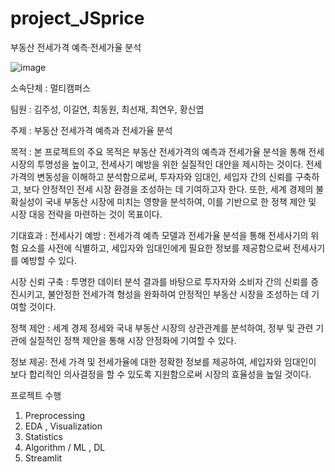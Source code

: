 # project_JSprice
부동산 전세가격 예측·전세가율 분석

![image](https://github.com/beimmersedin/project_JSprice/assets/126938212/e5982266-9298-4794-95a7-5c1462607837)



소속단체 : 멀티캠퍼스

팀원 : 김주성, 이길연, 최동원, 최선재, 최연우, 황신엽

주제 : 부동산 전세가격 예측과 전세가율 분석

목적 :
본 프로젝트의 주요 목적은 부동산 전세가격의 예측과 전세가율 분석을 통해 전세 시장의 투명성을 높이고, 전세사기 예방을 위한 실질적인 대안을 제시하는 것이다. 전세가격의 변동성을 이해하고 분석함으로써, 투자자와 임대인, 세입자 간의 신뢰를 구축하고, 보다 안정적인 전세 시장 환경을 조성하는 데 기여하고자 한다. 또한, 세계 경제의 불확실성이 국내 부동산 시장에 미치는 영향을 분석하여, 이를 기반으로 한 정책 제안 및 시장 대응 전략을 마련하는 것이 목표이다.

기대효과 :
전세사기 예방 : 전세가격 예측 모델과 전세가율 분석을 통해 전세사기의 위험 요소를 사전에 식별하고, 세입자와 임대인에게 필요한 정보를 제공함으로써 전세사기를 예방할 수 있다.

시장 신뢰 구축 : 투명한 데이터 분석 결과를 바탕으로 투자자와 소비자 간의 신뢰를 증진시키고, 불안정한 전세가격 형성을 완화하여 안정적인 부동산 시장을 조성하는 데 기여할 것이다.

정책 제안 : 세계 경제 정세와 국내 부동산 시장의 상관관계를 분석하여, 정부 및 관련 기관에 실질적인 정책 제안을 통해 시장 안정화에 기여할 수 있다.

정보 제공: 전세 가격 및 전세가율에 대한 정확한 정보를 제공하여, 세입자와 임대인이 보다 합리적인 의사결정을 할 수 있도록 지원함으로써 시장의 효율성을 높일 것이다.

프로젝트 수행
1. Preprocessing
2. EDA , Visualization
3. Statistics
4. Algorithm / ML , DL
5. Streamlit
